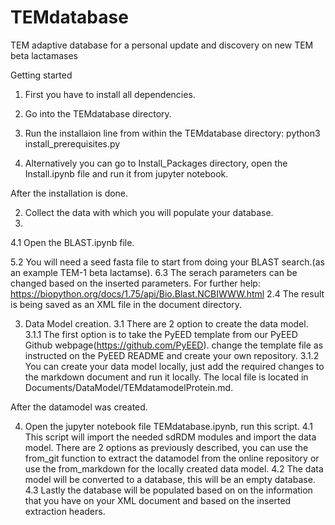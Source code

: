 # TEMdatabase
TEM adaptive database for a personal update and discovery on new TEM beta lactamases


Getting started

1.    First you have to install all dependencies.
    
2. Go into the TEMdatabase directory.

3. Run the installaion line from within the TEMdatabase directory: python3 install_prerequisites.py 

4. Alternatively you can go to Install_Packages directory, open the Install.ipynb file and run it from jupyter notebook.

After the installation is done.

2.    Collect the data with which you will populate your database.
3.    
4.1   Open the BLAST.ipynb file.

5.2   You will need a seed fasta file to start from doing your BLAST search.(as an example TEM-1 beta lactamse).
6.3   The serach parameters can be changed based on the inserted parameters. For further help:
      https://biopython.org/docs/1.75/api/Bio.Blast.NCBIWWW.html
2.4   The result is being saved as an XML file in the document directory.

3.    Data Model creation.
3.1   There are 2 option to create the data model.
3.1.1 The first option is to take the PyEED template from our PyEED Github webpage(https://github.com/PyEED). 
      change the template file as instructed on the PyEED README and create your own repository.
3.1.2 You can create your data model locally, just add the required changes to the markdown document and run
      it locally. The local file is located in Documents/DataModel/TEMdatamodelProtein.md.

After the datamodel was created.

4.    Open the jupyter notebook file TEMdatabase.ipynb, run this script.
4.1   This script will import the needed sdRDM modules and import the data model. There are 2 options
      as previously described, you can use the from_git function to extract the datamodel from the online 
      repository or use the from_markdown for the locally created data model.
4.2   The data model will be converted to a database, this will be an empty database.
4.3   Lastly the database will be populated based on on the information that you have on your XML document
      and based on the inserted extraction headers.
